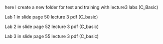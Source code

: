 here I create a new folder for test and training with lecture3 labs (C_Basic) 

Lab 1 in slide page 50 lecture 3 pdf (C_basic)

Lab 2 in slide page 52 lecture 3 pdf (C_basic)

Lab 3 in slide page 55 lecture 3 pdf (C_basic)


